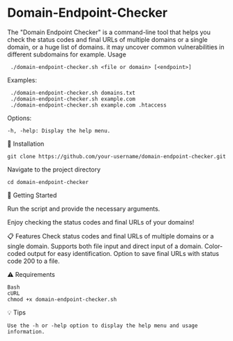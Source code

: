 # Domain-Endpoint-Checker

The "Domain Endpoint Checker" is a command-line tool that helps you check the status codes and final URLs of multiple domains or a single domain, or a huge list of domains. it may uncover common vulnerabilities in different subdomains for example. 
Usage


     ./domain-endpoint-checker.sh <file or domain> [<endpoint>]

Examples:

     ./domain-endpoint-checker.sh domains.txt
     ./domain-endpoint-checker.sh example.com
     ./domain-endpoint-checker.sh example.com .htaccess

Options:

    -h, -help: Display the help menu.

:floppy_disk: Installation

    git clone https://github.com/your-username/domain-endpoint-checker.git

  Navigate to the project directory

    cd domain-endpoint-checker

:rocket: Getting Started

  Run the script and provide the necessary arguments.

  Enjoy checking the status codes and final URLs of your domains!

:clipboard: Features
    Check status codes and final URLs of multiple domains or a single domain.
    Supports both file input and direct input of a domain.
    Color-coded output for easy identification.
    Option to save final URLs with status code 200 to a file.

:warning: Requirements

    Bash
    cURL
    chmod +x domain-endpoint-checker.sh

    
:bulb: Tips

    Use the -h or -help option to display the help menu and usage information.
